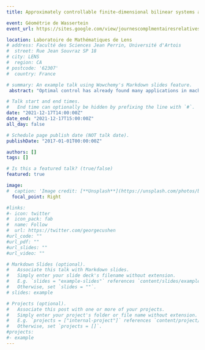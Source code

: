```yaml
---
title: Approximately controllable finite-dimensional bilinear systems are controllable

event: Géométrie de Wassertein
event_url: https://sites.google.com/view/journescomplmentairesrelatives/home

location: Laboratoire de Mathématiques de Lens
# address: Faculté des Sciences Jean Perrin, Université d'Artois
#  street: Rue Jean Souvraz SP 18
# city: LENS
#  region: CA
# postcode: '62307'
#  country: France

# summary: An example talk using Wowchemy's Markdown slides feature.
 abstract: "Optimal control has already found many applications in machine learning. In this talk we aim to give an introduction to the theory of geometric control theory, presenting some basic results and useful tools. We use these results to show that a bilinear control system is approximately controllable if and only if it is controllable. We approach this property by looking at the foliation made by the orbits of the system, and by showing that there does not exist a codimension-one foliation in R^n with dense leaves that are everywhere transversal to the radial direction. The proposed geometric approach allows to extend the result to homogeneous systems that are angularly controllable. [Joint work with Mario Sigalotti.]"

# Talk start and end times.
#   End time can optionally be hidden by prefixing the line with `#`.
date: "2021-12-17T14:00:00Z"
date_end: "2021-12-17T15:00:00Z"
all_day: false

# Schedule page publish date (NOT talk date).
publishDate: "2017-01-01T00:00:00Z"

authors: []
tags: []

# Is this a featured talk? (true/false)
featured: true

image:
#  caption: 'Image credit: [**Unsplash**](https://unsplash.com/photos/bzdhc5b3Bxs)'
  focal_point: Right

#links:
#- icon: twitter
#  icon_pack: fab
#  name: Follow
#  url: https://twitter.com/georgecushen
#url_code: ""
#url_pdf: ""
#url_slides: ""
#url_video: ""

# Markdown Slides (optional).
#   Associate this talk with Markdown slides.
#   Simply enter your slide deck's filename without extension.
#   E.g. `slides = "example-slides"` references `content/slides/example-slides.md`.
#   Otherwise, set `slides = ""`.
# slides: example

# Projects (optional).
#   Associate this post with one or more of your projects.
#   Simply enter your project's folder or file name without extension.
#   E.g. `projects = ["internal-project"]` references `content/project/deep-learning/index.md`.
#   Otherwise, set `projects = []`.
#projects:
#- example
---
```


